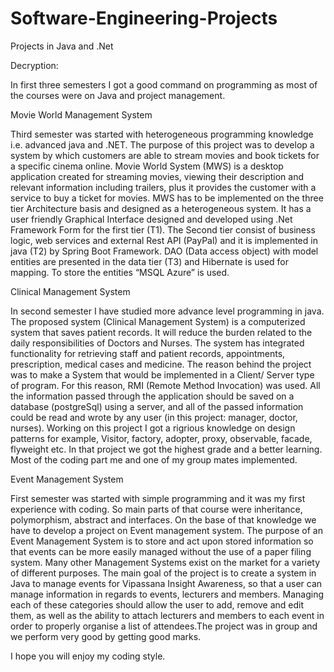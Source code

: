 # Software-Engineering-Projects
Projects in Java and .Net

Decryption:

In first three semesters I got a good command on programming as most of the courses were on Java and project management.

Movie World Management System

Third semester was started with heterogeneous programming knowledge i.e. advanced java and .NET. The purpose of this project was to develop a system by which customers are able to stream movies and book tickets for a specific cinema online. Movie World System (MWS) is a desktop application created for streaming movies, viewing their description and relevant information including trailers, plus it provides the customer with a service to buy a ticket for movies.
MWS has to be implemented on the three tier Architecture basis and designed as a heterogeneous system. It has a user friendly Graphical Interface designed and developed using .Net Framework Form for the first tier (T1). The Second tier consist of business logic, web services and external Rest API (PayPal) and it is implemented in java (T2) by Spring Boot Framework. DAO (Data access object) with model entities are presented in the data tier (T3) and Hibernate is used for mapping. To store the entities “MSQL Azure” is used. 

Clinical Management System

In second semester I have studied more advance level programming in java.  The proposed system (Clinical Management System) is a computerized system that saves patient records. It will reduce the burden related to the daily responsibilities of Doctors and Nurses. The system has integrated functionality for retrieving staff and patient records, appointments, prescription, medical cases and medicine. The reason behind the project was to make a System that would be implemented in a Client/ Server type of program. For this reason, RMI (Remote Method Invocation) was used. All the information passed through the application should be saved on a database (postgreSql) using a server, and all of the passed information could be read and wrote by any user (in this project: manager, doctor, nurses). Working on this project I got a rigrious knowledge on design patterns for example, Visitor, factory, adopter, proxy, observable, facade, flyweight etc. In that project we got the highest grade and a better learning. Most of the coding part me and one of my group mates implemented. 

Event Management System

First semester was started with simple programming and it was my first experience with coding. So main parts of that course were inheritance, polymorphism, abstract and interfaces. On the base of that knowledge we have to develop a project on Event management system. The purpose of an Event Management System is to store and act upon stored information so that events can be more easily managed without the use of a paper filing system. Many other Management Systems exist on the market for a variety of different purposes.
The main goal of the project is to create a system in Java to manage events for Vipassana Insight Awareness, so that a user can manage information in regards to events, lecturers and members. Managing each of these categories should allow the user to add, remove and edit them, as well as the ability to attach lecturers and members to each event in order to properly organise a list of attendees.The project was in group and we perform very good by getting good marks. 




I hope you will enjoy my coding style.

